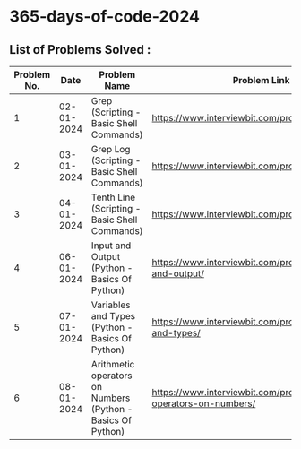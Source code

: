 # 365-days-of-code-2024

## List of Problems Solved :

| Problem No. | Date       | Problem Name                             | Problem Link                            | Solution Link                          |
| ------------ | ---------- | ---------------------------------------- | --------------------------------------- | -------------------------------------- |
| 1            | 02-01-2024 | Grep (Scripting - Basic Shell Commands) | https://www.interviewbit.com/problems/grep/ | https://github.com/roshan-lal-dia/365-days-of-code-2024/tree/main/day-001 |
| 2            | 03-01-2024 | Grep Log (Scripting - Basic Shell Commands) | https://www.interviewbit.com/problems/grep-log/ | https://github.com/roshan-lal-dia/365-days-of-code-2024/tree/main/day-002 |
| 3            | 04-01-2024 | Tenth Line (Scripting - Basic Shell Commands) | https://www.interviewbit.com/problems/tenth-line/ | https://github.com/roshan-lal-dia/365-days-of-code-2024/tree/main/day-003 |
| 4            | 06-01-2024 | Input and Output (Python - Basics Of Python) | https://www.interviewbit.com/problems/input-and-output/ | https://github.com/roshan-lal-dia/365-days-of-code-2024/tree/main/day-005 |
| 5            | 07-01-2024 | Variables and Types (Python - Basics Of Python) | https://www.interviewbit.com/problems/variables-and-types/ | https://github.com/roshan-lal-dia/365-days-of-code-2024/tree/main/day-006 |
| 6            | 08-01-2024 | Arithmetic operators on Numbers (Python - Basics Of Python) | https://www.interviewbit.com/problems/arithmetic-operators-on-numbers/ | https://github.com/roshan-lal-dia/365-days-of-code-2024/tree/main/day-007 |
